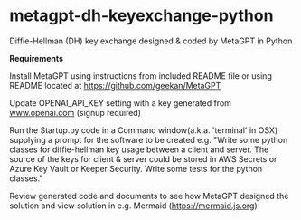 # metagpt-dh-keyexchange-python
Diffie-Hellman (DH) key exchange designed & coded by MetaGPT in Python

**Requirements**

Install MetaGPT using instructions from included README file or using README located at https://github.com/geekan/MetaGPT

Update OPENAI_API_KEY setting with a key generated from www.openai.com (signup required)

Run the Startup.py code in a Command window(a.k.a. 'terminal' in OSX) supplying a prompt for the software to be created 
e.g. "Write some python classes for diffie-hellman key usage between a client and server. The source of the keys for client & server could be stored in AWS Secrets or Azure Key Vault or Keeper Security. Write some tests for the python classes."

Review generated code and documents to see how MetaGPT designed the solution and view solution in e.g. Mermaid (https://mermaid.js.org)
